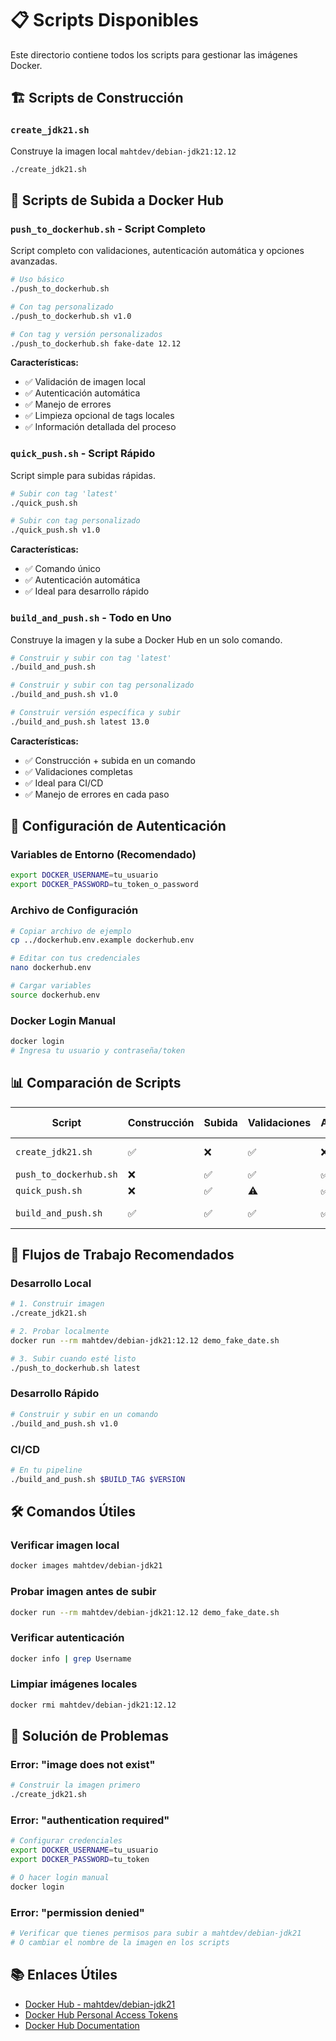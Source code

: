 # 📋 Scripts Disponibles

Este directorio contiene todos los scripts para gestionar las imágenes Docker.

## 🏗️ Scripts de Construcción

### `create_jdk21.sh`
Construye la imagen local `mahtdev/debian-jdk21:12.12`
```bash
./create_jdk21.sh
```

## 🚀 Scripts de Subida a Docker Hub

### `push_to_dockerhub.sh` - Script Completo
Script completo con validaciones, autenticación automática y opciones avanzadas.

```bash
# Uso básico
./push_to_dockerhub.sh

# Con tag personalizado
./push_to_dockerhub.sh v1.0

# Con tag y versión personalizados
./push_to_dockerhub.sh fake-date 12.12
```

**Características:**
- ✅ Validación de imagen local
- ✅ Autenticación automática
- ✅ Manejo de errores
- ✅ Limpieza opcional de tags locales
- ✅ Información detallada del proceso

### `quick_push.sh` - Script Rápido
Script simple para subidas rápidas.

```bash
# Subir con tag 'latest'
./quick_push.sh

# Subir con tag personalizado
./quick_push.sh v1.0
```

**Características:**
- ✅ Comando único
- ✅ Autenticación automática
- ✅ Ideal para desarrollo rápido

### `build_and_push.sh` - Todo en Uno
Construye la imagen y la sube a Docker Hub en un solo comando.

```bash
# Construir y subir con tag 'latest'
./build_and_push.sh

# Construir y subir con tag personalizado
./build_and_push.sh v1.0

# Construir versión específica y subir
./build_and_push.sh latest 13.0
```

**Características:**
- ✅ Construcción + subida en un comando
- ✅ Validaciones completas
- ✅ Ideal para CI/CD
- ✅ Manejo de errores en cada paso

## 🔐 Configuración de Autenticación

### Variables de Entorno (Recomendado)
```bash
export DOCKER_USERNAME=tu_usuario
export DOCKER_PASSWORD=tu_token_o_password
```

### Archivo de Configuración
```bash
# Copiar archivo de ejemplo
cp ../dockerhub.env.example dockerhub.env

# Editar con tus credenciales
nano dockerhub.env

# Cargar variables
source dockerhub.env
```

### Docker Login Manual
```bash
docker login
# Ingresa tu usuario y contraseña/token
```

## 📊 Comparación de Scripts

| Script | Construcción | Subida | Validaciones | Autenticación | Uso Recomendado |
|--------|-------------|--------|--------------|---------------|-----------------|
| `create_jdk21.sh` | ✅ | ❌ | ✅ | ❌ | Desarrollo local |
| `push_to_dockerhub.sh` | ❌ | ✅ | ✅ | ✅ | Subida manual |
| `quick_push.sh` | ❌ | ✅ | ⚠️ | ✅ | Subida rápida |
| `build_and_push.sh` | ✅ | ✅ | ✅ | ✅ | CI/CD, Producción |

## 🎯 Flujos de Trabajo Recomendados

### Desarrollo Local
```bash
# 1. Construir imagen
./create_jdk21.sh

# 2. Probar localmente
docker run --rm mahtdev/debian-jdk21:12.12 demo_fake_date.sh

# 3. Subir cuando esté listo
./push_to_dockerhub.sh latest
```

### Desarrollo Rápido
```bash
# Construir y subir en un comando
./build_and_push.sh v1.0
```

### CI/CD
```bash
# En tu pipeline
./build_and_push.sh $BUILD_TAG $VERSION
```

## 🛠️ Comandos Útiles

### Verificar imagen local
```bash
docker images mahtdev/debian-jdk21
```

### Probar imagen antes de subir
```bash
docker run --rm mahtdev/debian-jdk21:12.12 demo_fake_date.sh
```

### Verificar autenticación
```bash
docker info | grep Username
```

### Limpiar imágenes locales
```bash
docker rmi mahtdev/debian-jdk21:12.12
```

## 🔧 Solución de Problemas

### Error: "image does not exist"
```bash
# Construir la imagen primero
./create_jdk21.sh
```

### Error: "authentication required"
```bash
# Configurar credenciales
export DOCKER_USERNAME=tu_usuario
export DOCKER_PASSWORD=tu_token

# O hacer login manual
docker login
```

### Error: "permission denied"
```bash
# Verificar que tienes permisos para subir a mahtdev/debian-jdk21
# O cambiar el nombre de la imagen en los scripts
```

## 📚 Enlaces Útiles

- [Docker Hub - mahtdev/debian-jdk21](https://hub.docker.com/r/mahtdev/debian-jdk21)
- [Docker Hub Personal Access Tokens](https://hub.docker.com/settings/security)
- [Docker Hub Documentation](https://docs.docker.com/docker-hub/)
